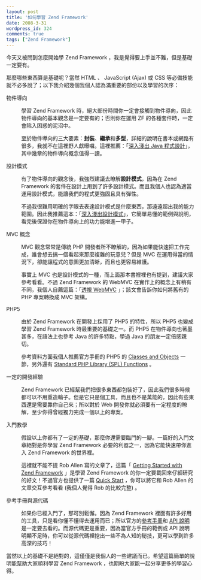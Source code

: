 ```yaml
---
layout: post
title: '如何學習 Zend Framework'
date: 2008-3-31
wordpress_id: 324
comments: true
tags: ["Zend Framework"]
---
```


今天又被問到怎麼開始學 Zend Framework ，我是覺得要上手並不難，但是基礎一定要有。

那麼哪些東西算是基礎呢？當然 HTML 、 JavaScript (Ajax) 或 CSS 等必備技能就不必多說了；以下我介紹幾個我個人認為滿重要的部份以及學習的次序：

<!--more-->
<dl>
<dt>物件導向</dt>
<dd>

學習 Zend Framework 時，絕大部份時間你一定會接觸到物件導向，因此物件導向的基本觀念是一定要有的；否則你在運用 ZF 的各種套件時，一定會陷入困惑的泥沼中。

至於物件導向的三大要素：<strong>封裝</strong>、<strong>繼承</strong>和<strong>多型</strong>，詳細的說明在書本或網路有很多，我就不在這裡野人獻曝囉。這裡推薦：「[深入淺出 Java 程式設計](http://tlsj.tenlong.com.tw/WebModule/BookSearch/bookSearchViewAction.do?isbn=9867794605&amp;sid=28153)」，其中幾章的物件導向概念值得一讀。
</dd>
<dt>設計模式</dt>
<dd>

有了物件導向的觀念後，我強烈建議去瞭解<strong>設計模式</strong>，因為在 Zend Framework 的套件在設計上用到了許多設計模式。而且我個人也認為適當運用設計模式，能讓我們的程式更強固且具有彈性。

不過我很難用明確的字眼去表達設計模式是什麼東西，那遠遠超出我的能力範圍。因此我推薦這本：「[深入淺出設計模式](http://tlsj.tenlong.com.tw/WebModule/BookSearch/bookSearchViewAction.do?isbn=9867794524&amp;sid=32306)」，它簡單易懂的範例與說明，看完後保證你在物件導向上的功力能增進一甲子。
</dd>
<dt>MVC 概念</dt>
<dd>

MVC 觀念常常是傳統 PHP 開發者所不瞭解的，因為如果能快速把工作完成，誰會想去搞一個看起來那麼複雜的玩意兒？但是 MVC 在運用得當的情況下，卻能讓程式的意圖更加清晰，而且也更容易維護。

事實上 MVC 也是設計模式的一種，而上面那本書裡裡也有提到，建議大家參考看看。不過 Zend Framework 的 WebMVC 在實作上的概念上有稍有不同，我個人自薦這篇：「[透視 WebMVC](/resources/webmvc/) 」；該文會告訴你如何將舊有的 PHP 專案轉換成 MVC 架構。
</dd>
<dt>PHP5</dt>
<dd>

由於 Zend Framework 在開發上採用了 PHP5 的特性，所以 PHP5 也變成學習 Zend Framework 時最重要的基礎之一。而 PHP5 在物件導向也著墨甚多，在語法上也參考 Java 的許多特點，學過 Java 的朋友一定倍感親切。

參考資料方面我個人推薦官方手冊的 PHP5 的 [Classes and Objects](http://www.php.net/manual/en/language.oop5.php) 一節，另外還有 [Standard PHP Library (SPL) Functions](http://www.php.net/manual/en/ref.spl.php) 。
</dd>
<dt>一定的開發經驗</dt>
<dd>

Zend Framework 已經幫我們把很多東西都包裝好了，因此我們很多時候都可以不用重造輪子。但是它只是個工具，而且也不是萬能的，因此有些東西還是需要靠你自己來；所以對於 Web 開發你就必須要有一定程度的瞭解，至少你得曾經獨力完成一個以上的專案。
</dd>
<dt>入門教學</dt>
<dd>

假設以上你都有了一定的基礎，那麼你還需要臨門的一腳。一篇好的入門文章絕對是你學習 Zend Framework 必要的利器之一，因為它能快速帶你進入 Zend Framework 的世界裡。

這裡就不能不提 Rob Allen 寫的文章了，這篇「 [Getting Started with Zend Framework](http://akrabat.com/zend-framework-tutorial/) 」是學習 Zend Framework 的你一定要載回來仔細研究的好文！不過官方也提供了一篇 [Quick Start](http://framework.zend.com/docs/quickstart) ，你可以將它和 Rob Allen 的文章交互參考看看 (我個人覺得 Rob 的比較完整) 。
</dd>
<dt>參考手冊與源代碼</dt>
<dd>

如果你已經入門了，那可別鬆懈。因為 Zend Framework 裡面有許多好用的工具，只是看你懂不懂得去運用而已；所以官方的[參考手冊](http://framework.zend.com/manual/en/)和 [API 說明](http://framework.zend.com/apidoc/core/)是一定要去看的。而源代碼更是重要，因為當官方手冊的範例或 API 說明明顯不足時，你可以從源代碼裡挖出一些不為人知的秘技，更可以學到許多高深的技巧！
</dd>
</dl>

當然以上的基礎不是絕對的，這僅僅是我個人的一些建議而已。希望這篇簡單的說明能幫助大家順利學習 Zend Framework ，也期盼大家能一起分享更多的學習心得。
